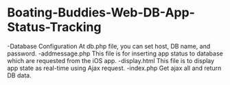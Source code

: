 # Boating-Buddies-Web-DB-App-Status-Tracking

-Database Configuration
  At db.php file, you can set host, DB name, and password.
-addmessage.php
  This file is for inserting app status to database which are requested from the iOS app.
-display.html
  This file is to display app state as real-time using Ajax request.
 -index.php
  Get ajax all and return DB data.
